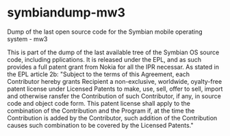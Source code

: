 symbiandump-mw3
===============

Dump of the last open source code for the Symbian mobile operating system - mw3

This is part of the dump of the last available tree of the Symbian OS source code, including
pplications. It is released under the EPL, and as such provides a full patent grant from Nokia
for all the IPR necessar. As stated in the EPL article 2b: "Subject to the terms of this Agreement,
each Contributor hereby grants Recipient a non-exclusive, worldwide, oyalty-free patent license under
Licensed Patents to make, use, sell, offer to sell, import and otherwise ransfer the Contribution of
such Contributor, if any, in source code and object code form. This patent license shall apply to the
combination of the Contribution and the Program if, at the time the Contribution is added by the Contributor,
such addition of the Contribution causes such combination to be covered by the Licensed Patents."
